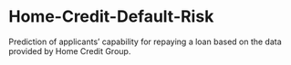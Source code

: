 # Home-Credit-Default-Risk
Prediction of applicants’ capability for repaying a loan based on the data provided by Home Credit Group.
